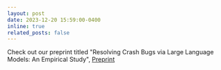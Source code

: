 ```yaml
---
layout: post
date: 2023-12-20 15:59:00-0400
inline: true
related_posts: false
---
```


Check out our preprint titled "Resolving Crash Bugs via Large Language Models: An Empirical Study", 
[Preprint](https://arxiv.org/abs/2312.10448)
